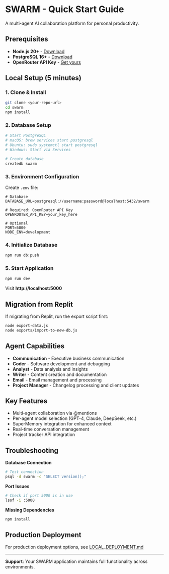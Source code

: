# SWARM - Quick Start Guide

A multi-agent AI collaboration platform for personal productivity.

## Prerequisites

- **Node.js 20+** - [Download](https://nodejs.org/)
- **PostgreSQL 16+** - [Download](https://postgresql.org/download/)
- **OpenRouter API Key** - [Get yours](https://openrouter.ai/)

## Local Setup (5 minutes)

### 1. Clone & Install
```bash
git clone <your-repo-url>
cd swarm
npm install
```

### 2. Database Setup
```bash
# Start PostgreSQL
# macOS: brew services start postgresql
# Ubuntu: sudo systemctl start postgresql
# Windows: Start via Services

# Create database
createdb swarm
```

### 3. Environment Configuration
Create `.env` file:
```env
# Database
DATABASE_URL=postgresql://username:password@localhost:5432/swarm

# Required: OpenRouter API Key
OPENROUTER_API_KEY=your_key_here

# Optional
PORT=5000
NODE_ENV=development
```

### 4. Initialize Database
```bash
npm run db:push
```

### 5. Start Application
```bash
npm run dev
```

Visit **http://localhost:5000**

## Migration from Replit

If migrating from Replit, run the export script first:
```bash
node export-data.js
node exports/import-to-new-db.js
```

## Agent Capabilities

- **Communication** - Executive business communication
- **Coder** - Software development and debugging  
- **Analyst** - Data analysis and insights
- **Writer** - Content creation and documentation
- **Email** - Email management and processing
- **Project Manager** - Changelog processing and client updates

## Key Features

- Multi-agent collaboration via @mentions
- Per-agent model selection (GPT-4, Claude, DeepSeek, etc.)
- SuperMemory integration for enhanced context
- Real-time conversation management
- Project tracker API integration

## Troubleshooting

**Database Connection**
```bash
# Test connection
psql -d swarm -c "SELECT version();"
```

**Port Issues**
```bash
# Check if port 5000 is in use
lsof -i :5000
```

**Missing Dependencies**
```bash
npm install
```

## Production Deployment

For production deployment options, see [LOCAL_DEPLOYMENT.md](LOCAL_DEPLOYMENT.md)

---

**Support**: Your SWARM application maintains full functionality across environments.